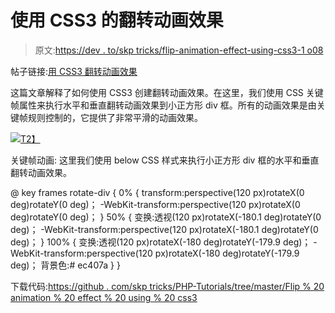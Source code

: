 # 使用 CSS3 的翻转动画效果

> 原文:[https://dev . to/skp tricks/flip-animation-effect-using-css3-1 o08](https://dev.to/skptricks/flip-animation-effect-using-css3-1o08)

帖子链接:[用 CSS3 翻转动画效果](https://www.skptricks.com/2018/01/flip-animation-effect-using-css3.html)

这篇文章解释了如何使用 CSS3 创建翻转动画效果。在这里，我们使用 CSS 关键帧属性来执行水平和垂直翻转动画效果到小正方形 div 框。所有的动画效果是由关键帧规则控制的，它提供了非常平滑的动画效果。

[![](../Images/fb84e538028f9cda2e59cd5a822d56d6.png)T2】](https://res.cloudinary.com/practicaldev/image/fetch/s--Uo7jleIa--/c_limit%2Cf_auto%2Cfl_progressive%2Cq_66%2Cw_880/https://4.bp.blogspot.com/-rsk0wgF0mR8/Wlr9ZjCQ-ZI/AAAAAAAABLA/GlRDpP4JZyMFBWgin42e5hIjBT-RY7yLACLcBGAs/s1600/flip.gif)

关键帧动画:
这里我们使用 below CSS 样式来执行小正方形 div 框的水平和垂直翻转动画效果。

@ key frames rotate-div {
0% {
transform:perspective(120 px)rotateX(0 deg)rotateY(0 deg)；
-WebKit-transform:perspective(120 px)rotateX(0 deg)rotateY(0 deg)；
} 50% {
变换:透视(120 px)rotateX(-180.1 deg)rotateY(0 deg)；
-WebKit-transform:perspective(120 px)rotateX(-180.1 deg)rotateY(0 deg)；
} 100% {
变换:透视(120 px)rotateX(-180 deg)rotateY(-179.9 deg)；
-WebKit-transform:perspective(120 px)rotateX(-180 deg)rotateY(-179.9 deg)；
背景色:# ec407a
}
}

下载代码:[https://github . com/skp tricks/PHP-Tutorials/tree/master/Flip % 20 animation % 20 effect % 20 using % 20 css3](https://github.com/skptricks/php-Tutorials/tree/master/Flip%20Animation%20effect%20using%20CSS3)
